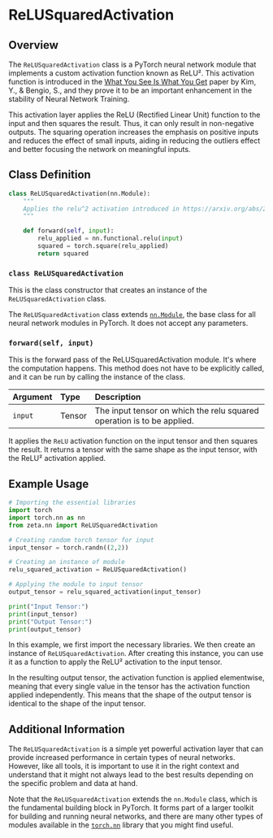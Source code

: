 # ReLUSquaredActivation

## Overview

The `ReLUSquaredActivation` class is a PyTorch neural network module that implements a custom activation function known as ReLU². This activation function is introduced in the [What You See Is What You Get](https://arxiv.org/abs/2109.08668v2) paper by Kim, Y., & Bengio, S., and they prove it to be an important enhancement in the stability of Neural Network Training.

This activation layer applies the ReLU (Rectified Linear Unit) function to the input and then squares the result. Thus, it can only result in non-negative outputs. The squaring operation increases the emphasis on positive inputs and reduces the effect of small inputs, aiding in reducing the outliers effect and better focusing the network on meaningful inputs.

## Class Definition

```python
class ReLUSquaredActivation(nn.Module):
    """
    Applies the relu^2 activation introduced in https://arxiv.org/abs/2109.08668v2
    """

    def forward(self, input):
        relu_applied = nn.functional.relu(input)
        squared = torch.square(relu_applied)
        return squared
```

### `class ReLUSquaredActivation`

This is the class constructor that creates an instance of the `ReLUSquaredActivation` class.

The `ReLUSquaredActivation` class extends [`nn.Module`](https://pytorch.org/docs/stable/generated/torch.nn.Module.html), the base class for all neural network modules in PyTorch. It does not accept any parameters.

### `forward(self, input)`

This is the forward pass of the ReLUSquaredActivation module. It's where the computation happens. This method does not have to be explicitly called, and it can be run by calling the instance of the class. 

| Argument |  Type  | Description  |
|----------|:------|:-------------|
| `input`    | Tensor | The input tensor on which the relu squared operation is to be applied.

It applies the `ReLU` activation function on the input tensor and then squares the result. It returns a tensor with the same shape as the input tensor, with the ReLU² activation applied.


## Example Usage

```python
# Importing the essential libraries
import torch
import torch.nn as nn
from zeta.nn import ReLUSquaredActivation

# Creating random torch tensor for input
input_tensor = torch.randn((2,2))

# Creating an instance of module
relu_squared_activation = ReLUSquaredActivation()

# Applying the module to input tensor
output_tensor = relu_squared_activation(input_tensor)

print("Input Tensor:")
print(input_tensor)
print("Output Tensor:")
print(output_tensor)
```

In this example, we first import the necessary libraries. We then create an instance of `ReLUSquaredActivation`. After creating this instance, you can use it as a function to apply the ReLU² activation to the input tensor. 

In the resulting output tensor, the activation function is applied elementwise, meaning that every single value in the tensor has the activation function applied independently. This means that the shape of the output tensor is identical to the shape of the input tensor.

## Additional Information

The `ReLUSquaredActivation` is a simple yet powerful activation layer that can provide increased performance in certain types of neural networks. However, like all tools, it is important to use it in the right context and understand that it might not always lead to the best results depending on the specific problem and data at hand.

Note that the `ReLUSquaredActivation` extends the `nn.Module` class, which is the fundamental building block in PyTorch. It forms part of a larger toolkit for building and running neural networks, and there are many other types of modules available in the [`torch.nn`](https://pytorch.org/docs/stable/nn.html) library that you might find useful.
